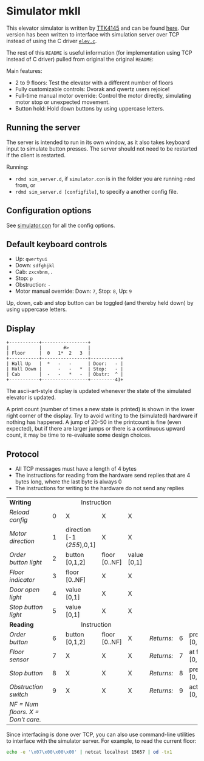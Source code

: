 Simulator mkII
==============

This elevator simulator is written by [TTK4145](https://github.com/TTK4145)
and can be found [here](https://github.com/TTK4145/Project/tree/master/simulator).
Our version has been written to interface with simulation server over TCP
instead of using the C driver [`elev.c`](elev.c).

The rest of this `README` is useful information (for implementation using TCP instead of C driver) pulled from original the original `README`:

Main features:
 - 2 to 9 floors: Test the elevator with a different number of floors
 - Fully customizable controls: Dvorak and qwertz users rejoice!
 - Full-time manual motor override: Control the motor directly, simulating motor stop or unexpected movement.
 - Button hold: Hold down buttons by using uppercase letters.

Running the server
------------------

The server is intended to run in its own window, as it also takes keyboard input to simulate button presses. The server should not need to be restarted if the client is restarted.

Running:
 - `rdmd sim_server.d`, if `simulator.con` is in the folder you are running `rdmd` from, or
 - `rdmd sim_server.d [configfile]`, to specify a another config file.


Configuration options
---------------------

See [simulator.con](simulator.con) for all the config options.

Default keyboard controls
-------------------------

 - Up: `qwertyui`
 - Down: `sdfghjkl`
 - Cab: `zxcvbnm,.`
 - Stop: `p`
 - Obstruction: `-`
 - Motor manual override: Down: `7`, Stop: `8`, Up: `9`

Up, down, cab and stop button can be toggled (and thereby held down) by using uppercase letters.


Display
-------

```
+-----------+-----------------+
|           |        #>       |
| Floor     |  0   1*  2   3  |
+-----------+-----------------+-----------+
| Hall Up   |  *   -   -      | Door:   - |
| Hall Down |      -   -   *  | Stop:   - |
| Cab       |  -   -   *   -  | Obstr:  ^ |
+-----------+-----------------+---------43+
```

The ascii-art-style display is updated whenever the state of the simulated elevator is updated.

A print count (number of times a new state is printed) is shown in the lower right corner of the display. Try to avoid writing to the (simulated) hardware if nothing has happened. A jump of 20-50 in the printcount is fine (even expected), but if there are larger jumps or there is a continuous upward count, it may be time to re-evaluate some design choices.


Protocol
--------

 - All TCP messages must have a length of 4 bytes
 - The instructions for reading from the hardware send replies that are 4 bytes long, where the last byte is always 0
 - The instructions for writing to the hardware do not send any replies

<table>
    <tbody>
        <tr>
            <td><strong>Writing</strong></td>
            <td align="center" colspan="4">Instruction</td>
            <td align="center" colspan="0" rowspan="7"></td>
        </tr>
        <tr>
            <td><em>Reload config</em></td>
            <td>&nbsp;&nbsp;0&nbsp;&nbsp;</td>
            <td>X</td>
            <td>X</td>
            <td>X</td>
        </tr>
        <tr>
            <td><em>Motor direction</em></td>
            <td>&nbsp;&nbsp;1&nbsp;&nbsp;</td>
            <td>direction<br>[-1 (<em>255</em>),0,1]</td>
            <td>X</td>
            <td>X</td>
        </tr>
        <tr>
            <td><em>Order button light</em></td>
            <td>&nbsp;&nbsp;2&nbsp;&nbsp;</td>
            <td>button<br>[0,1,2]</td>
            <td>floor<br>[0..NF]</td>
            <td>value<br>[0,1]</td>
        </tr>
        <tr>
            <td><em>Floor indicator</em></td>
            <td>&nbsp;&nbsp;3&nbsp;&nbsp;</td>
            <td>floor<br>[0..NF]</td>
            <td>X</td>
            <td>X</td>
        </tr>
        <tr>
            <td><em>Door open light</em></td>
            <td>&nbsp;&nbsp;4&nbsp;&nbsp;</td>
            <td>value<br>[0,1]</td>
            <td>X</td>
            <td>X</td>
        </tr>
        <tr>
            <td><em>Stop button light</em></td>
            <td>&nbsp;&nbsp;5&nbsp;&nbsp;</td>
            <td>value<br>[0,1]</td>
            <td>X</td>
            <td>X</td>
        </tr>
        <tr>
            <td><strong>Reading</strong></td>
            <td align="center" colspan="4">Instruction</td>
            <td></td>
            <td align="center" colspan="4">Output</td>
        </tr>
        <tr>
            <td><em>Order button</em></td>
            <td>&nbsp;&nbsp;6&nbsp;&nbsp;</td>
            <td>button<br>[0,1,2]</td>
            <td>floor<br>[0..NF]</td>
            <td>X</td>
            <td align="right"><em>Returns:</em></td>
            <td>6</td>
            <td>pressed<br>[0,1]</td>
            <td>0</td>
            <td>0</td>
        </tr>
        <tr>
            <td><em>Floor sensor</em></td>
            <td>&nbsp;&nbsp;7&nbsp;&nbsp;</td>
            <td>X</td>
            <td>X</td>
            <td>X</td>
            <td align="right"><em>Returns:</em></td>
            <td>7</td>
            <td>at floor<br>[0,1]</td>
            <td>floor<br>[0..NF]</td>
            <td>0</td>
        </tr>
        <tr>
            <td><em>Stop button</em></td>
            <td>&nbsp;&nbsp;8&nbsp;&nbsp;</td>
            <td>X</td>
            <td>X</td>
            <td>X</td>
            <td align="right"><em>Returns:</em></td>
            <td>8</td>
            <td>pressed<br>[0,1]</td>
            <td>0</td>
            <td>0</td>
        </tr>
        <tr>
            <td><em>Obstruction switch</em></td>
            <td>&nbsp;&nbsp;9&nbsp;&nbsp;</td>
            <td>X</td>
            <td>X</td>
            <td>X</td>
            <td align="right"><em>Returns:</em></td>
            <td>9</td>
            <td>active<br>[0,1]</td>
            <td>0</td>
            <td>0</td>
        </tr>
        <tr>
            <td colspan="0"><em>NF = Num floors. X = Don't care.</em></td>
        </tr>
    </tbody>
</table>


Since interfacing is done over TCP, you can also use command-line utilities to interface with the simulator server. For example, to read the current floor:
```bash
echo -e '\x07\x00\x00\x00' | netcat localhost 15657 | od -tx1
```
